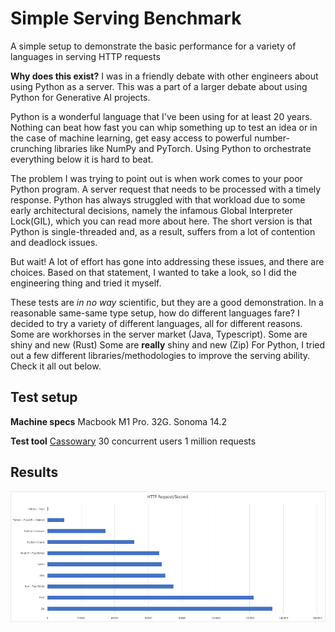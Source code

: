 # Simple Serving Benchmark
A simple setup to demonstrate the basic performance for a variety of languages in serving HTTP requests

**Why does this exist?**
I was in a friendly debate with other engineers about using Python as a server. This was a part of a larger debate about using Python for Generative AI projects. 

Python is a wonderful language that I've been using for at least 20 years. Nothing can beat how fast you can whip something up to test an idea or in the case of machine learning, get easy access to powerful number-crunching libraries like NumPy and PyTorch. Using Python to orchestrate everything below it is hard to beat.

The problem I was trying to point out is when work comes to your poor Python program. A server request that needs to be processed with a timely response. Python has always struggled with that workload due to some early architectural decisions, namely the infamous Global Interpreter Lock(GIL), which you can read more about here. The short version is that Python is single-threaded and, as a result, suffers from a lot of contention and deadlock issues.

But wait! A lot of effort has gone into addressing these issues, and there are choices. Based on that statement, I wanted to take a look, so I did the engineering thing and tried it myself. 

These tests are *in no way* scientific, but they are a good demonstration. In a reasonable same-same type setup, how do different languages fare? I decided to try a variety of different languages, all for different reasons. Some are workhorses in the server market (Java, Typescript). Some are shiny and new (Rust) Some are **really** shiny and new (Zip) For Python, I tried out a few different libraries/methodologies to improve the serving ability. Check it all out below. 


## Test setup 

**Machine specs**
Macbook M1 Pro. 32G. Sonoma 14.2

**Test tool**
[Cassowary](https://github.com/rogerwelin/cassowary)
30 concurrent users
1 million requests

## Results

![Alt text](image-1.png)
